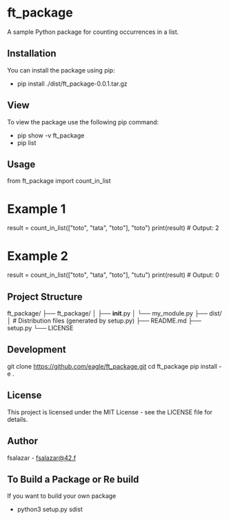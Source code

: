 # ft_package
A sample Python package for counting occurrences in a list.

## Installation
You can install the package using pip:
- pip install ./dist/ft_package-0.0.1.tar.gz

## View
To view the package use the following pip command:
- pip show -v ft_package
- pip list

## Usage

from ft_package import count_in_list

# Example 1
result = count_in_list(["toto", "tata", "toto"], "toto")
print(result)  # Output: 2

# Example 2
result = count_in_list(["toto", "tata", "toto"], "tutu")
print(result)  # Output: 0

## Project Structure
ft_package/
├── ft_package/
│   ├── __init__.py
│   └── my_module.py
├── dist/
│   # Distribution files (generated by setup.py)
├── README.md
├── setup.py
└── LICENSE

## Development
git clone https://github.com/eagle/ft_package.git
cd ft_package
pip install -e .

## License
This project is licensed under the MIT License - see the LICENSE file for details.

## Author
fsalazar - fsalazar@42.f

## To Build a Package or Re build
If you want to build your own package
- python3 setup.py sdist

